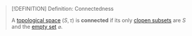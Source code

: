 >[!DEFINITION] Definition: Connectedness
>
>A [topological space](Topological%20Space.md) $(S,\tau)$ is **connected** if its only [clopen subsets](Clopen%20Set.md) are $S$ and the [empty set](../Set%20Theory/The%20Empty%20Set.md) $\varnothing$.
>